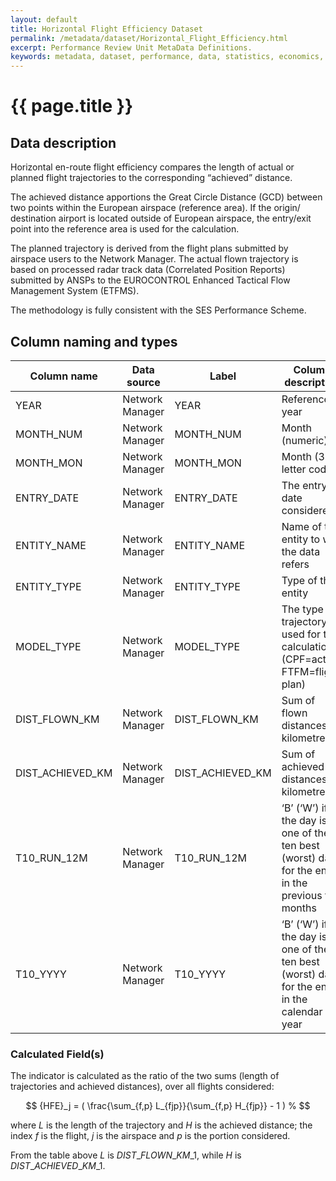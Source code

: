 ```yaml
---
layout: default
title: Horizontal Flight Efficiency Dataset
permalink: /metadata/dataset/Horizontal_Flight_Efficiency.html
excerpt: Performance Review Unit MetaData Definitions.
keywords: metadata, dataset, performance, data, statistics, economics, air transport, flights, europe, cost efficiency
---
```

# {{ page.title }}

## Data description
Horizontal en-route flight efficiency compares the length of actual or planned flight trajectories
to the corresponding “achieved” distance.

The achieved distance apportions the Great Circle Distance (GCD) between two points within
the European airspace (reference area).
If the origin/ destination airport is located outside of European airspace, the entry/exit point
into the reference area is used for the calculation.

The planned trajectory is derived from the flight plans submitted by airspace users to the Network Manager.
The actual flown trajectory is based on processed radar track data (Correlated Position Reports)
submitted by ANSPs to the EUROCONTROL Enhanced Tactical Flow Management System (ETFMS).

The methodology is fully consistent with the SES Performance Scheme.

## Column naming and types

| Column name      | Data source     | Label            | Column description                                                                                 | Example        |
|------------------|-----------------|------------------|----------------------------------------------------------------------------------------------------|----------------|
| YEAR             | Network Manager | YEAR             | Reference year                                                                                     | 2015           |
| MONTH_NUM        | Network Manager | MONTH_NUM        | Month (numeric)                                                                                    | 1              |
| MONTH_MON        | Network Manager | MONTH_MON        | Month (3-letter code)                                                                              | JAN            |
| ENTRY_DATE       | Network Manager | ENTRY_DATE       | The entry date considered                                                                          | 31-Jan-2015    |
| ENTITY_NAME      | Network Manager | ENTITY_NAME      | Name of the entity to with the data refers                                                         | UK-Ireland FAB |
| ENTITY_TYPE      | Network Manager | ENTITY_TYPE      | Type of the entity                                                                                 | FAB (FIR)      |
| MODEL_TYPE       | Network Manager | MODEL_TYPE       | The type of trajectory used for the calculation (CPF=actual, FTFM=flight plan)                     | FTFM           |
| DIST_FLOWN_KM    | Network Manager | DIST_FLOWN_KM    | Sum of flown distances in kilometre                                                                | 1208007        |
| DIST_ACHIEVED_KM | Network Manager | DIST_ACHIEVED_KM | Sum of achieved distances in kilometre                                                             | 1148839        |
| T10_RUN_12M      | Network Manager | T10_RUN_12M      | ‘B’ (‘W’) if the day is one of the ten best (worst) days for the entity in the previous ten months | B              |
| T10_YYYY         | Network Manager | T10_YYYY         | ‘B’ (‘W’) if the day is one of the ten best (worst) days for the entity in the calendar year       | B              |


### Calculated Field(s)
The indicator is calculated as the ratio of the two sums (length of trajectories and achieved distances),
over all flights considered:

$$
{HFE}_j = ( \frac{\sum_{f,p} L_{fjp}}{\sum_{f,p} H_{fjp}} - 1 ) %
$$

where $L$ is the length of the trajectory and $H$ is the achieved distance;
the index $f$ is the flight, $j$ is the airspace and $p$ is the portion considered.

From the table above $L$ is $DIST\_FLOWN\_KM\_1$, while $H$ is $DIST\_ACHIEVED\_KM\_1$.